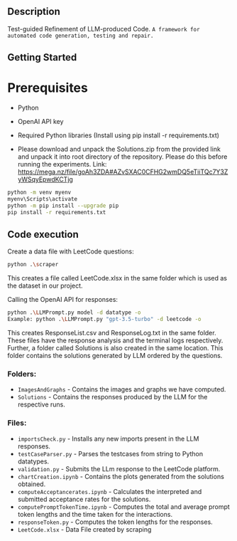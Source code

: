 ## Description
Test-guided Refinement of LLM-produced Code. `A framework for automated code generation, testing and repair.`

## Getting Started
# Prerequisites
- Python 
- OpenAI API key 
- Required Python libraries (Install using pip install -r requirements.txt)


- Please download and unpack the Solutions.zip from the provided link and unpack it into root directory of the repository. Please do this before running the experiments.
Link: https://mega.nz/file/goAh3ZDA#AZvSXAC0CFHG2wmDQ5eTiiTQc7Y3ZyWSqyEpwdKCTjg
```bash
python -m venv myenv
myenv\Scripts\activate
python -m pip install --upgrade pip
pip install -r requirements.txt 
```

## Code execution
Create a data file with LeetCode questions:
```bash
python .\scraper
```
This creates a file called LeetCode.xlsx in the same folder which is used as the dataset in our project.

Calling the OpenAI API for responses:
```bash
python .\LLMPrompt.py model -d datatype -o 
Example: python .\LLMPrompt.py "gpt-3.5-turbo" -d leetcode -o
```
This creates ResponseList.csv and ResponseLog.txt in the same folder. These files have the response analysis and the terminal logs respectively. Further, a folder called Solutions is also created in the same location. This folder contains the solutions generated by LLM ordered by the questions. 

### Folders:
- `ImagesAndGraphs` - Contains the images and graphs we have computed.
- `Solutions` - Contains the responses produced by the LLM for the respective runs.

### Files:
- `importsCheck.py` - Installs any new imports present in the LLM responses.
- `testCaseParser.py` - Parses the testcases from string to Python datatypes.
- `validation.py` - Submits the LLm response to the LeetCode platform.
- `chartCreation.ipynb` - Contains the plots generated from the solutions obtained.
- `computeAcceptancerates.ipynb` - Calculates the interpreted and submitted acceptance rates for the solutions.
- `computePromptTokenTime.ipynb` - Computes the total and average prompt token lengths and the time taken for the interactions.
- `responseToken.py` - Computes the token lengths for the responses.
- `LeetCode.xlsx` - Data File created by scraping



